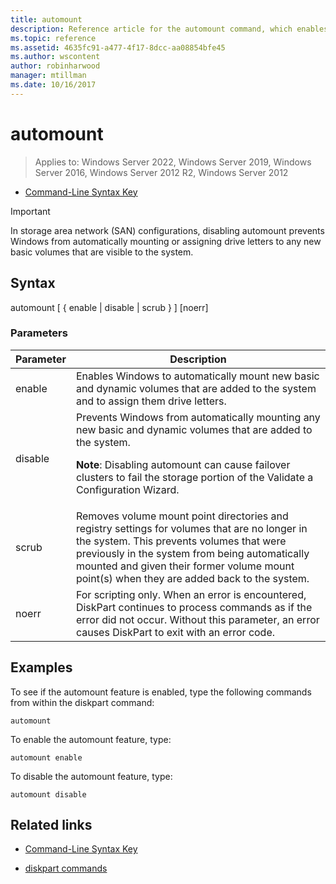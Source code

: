 ```yaml
---
title: automount
description: Reference article for the automount command, which enables or disables the automount feature.
ms.topic: reference
ms.assetid: 4635fc91-a477-4f17-8dcc-aa08854bfe45
ms.author: wscontent
author: robinharwood
manager: mtillman
ms.date: 10/16/2017
---
```


# automount

>Applies to: Windows Server 2022, Windows Server 2019, Windows Server 2016, Windows Server 2012 R2, Windows Server 2012

- [Command-Line Syntax Key](command-line-syntax-key.md)

> [!IMPORTANT]
> In storage area network (SAN) configurations, disabling automount prevents Windows from automatically mounting or assigning drive letters to any new basic volumes that are visible to the system.

## Syntax

automount [ { enable | disable | scrub } ] [noerr]

### Parameters

| Parameter | Description |
| --------- | ----------- |
| enable | Enables Windows to automatically mount new basic and dynamic volumes that are added to the system and to assign them drive letters. |
| disable | Prevents Windows from automatically mounting any new basic and dynamic volumes that are added to the system.<p>**Note**: Disabling automount can cause failover clusters to fail the storage portion of the Validate a Configuration Wizard. |
| scrub | Removes volume mount point directories and registry settings for volumes that are no longer in the system. This prevents volumes that were previously in the system from being automatically mounted and given their former volume mount point(s) when they are added back to the system. |
| noerr | For scripting only. When an error is encountered, DiskPart continues to process commands as if the error did not occur. Without this parameter, an error causes DiskPart to exit with an error code. |

## Examples

To see if the automount feature is enabled, type the following commands from within the diskpart command:

```
automount
```

To enable the automount feature, type:

```
automount enable
```

To disable the automount feature, type:

```
automount disable
```

## Related links

- [Command-Line Syntax Key](command-line-syntax-key.md)

- [diskpart commands](/previous-versions/windows/it-pro/windows-server-2012-r2-and-2012/cc770877(v%3dws.11))
